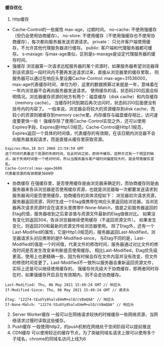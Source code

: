 #### 缓存优化

1. http缓存
- Cache-Control的一些属性
  max-age，过期时间。
  no-cache: 不使用强缓存（但仍会使用协商缓存）。
  no-store: 不使用缓存（不使用强缓存也不使用协商缓存），每次都向服务器发送资源请求。
  private： 只允许客户端使用缓存，不允许其他代理服务器进行缓存。
  public: 客户端和代理服务器都可缓存。
  s-maxage: 与max-age类似，区别是s-maxage是设定代理服务器的缓存时间。
- 强缓存
  浏览器第一次请求远程服务器的某个资源时，如果服务器希望浏览器得到该资源后一段时间内不要再发送请求过来，直接从浏览器里的缓存里取，
  则服务器可以通过在响应头里设置Cache-Control: max-age=31536000，max-age代表缓存时间，单位为秒，这里的数据换算过来就是一年，意味着在一年内浏览器不会再向服务器发送请求。
  使用缓存的话，状态码200后面会标明情况。浏览器缓存资源的地方有两个：磁盘缓存（disk cache）和内存缓存（memory cache）。
  当缓存时间到期后再次访问时，状态码200后面便没有括号内的内容了。
  一般来说，浏览器会将较大的资源缓存到disk cache，而较小的资源则被缓存到memory cache里。内存缓存与磁盘缓存相比，访问速度要更快一些！
  强缓存除了使用Cache-Control实现之外，还可以使用Expires字段，Expires是Http1.0规范，Cache-Control是Http1.1规范，Expires返回一个具体的时间值，代表缓存的有效期，在该日期内浏览器不会向服务器发起请求，而是直接从缓存里获取资源。
```
Expires:Mon,18 Oct 2066 23:59:59 GMT
这个时间代表着这个资源的失效时间，在此时间之前，即命中缓存。这种方式有一个明显的缺点，由于失效时间是一个绝对时间，所以当服务器与客户端时间偏差较大时，就会导致缓存混乱。
Cache-Control:max-age=3600
代表着资源的有效期是3600秒
```
- 协商缓存
  在强缓存里，是否使用缓存是由浏览器来确定的，而协商缓存则是由服务器来告诉浏览器是否使用缓存资源，也就是浏览器每一次都要发送请求到服务器询问是否使用缓存，协商缓存的具体流程如下：
  浏览器初次请求资源，服务器返回资源，同时生成一个Etag值携带在响应头里返回给浏览器，当浏览器再次请求资源时会在请求头里携带If-None-Match，值是之前服务器返回的Etag的值，服务器收到之后拿该值与资源文件最新的Etag值做对比。
  如果没有变化则返回304，告诉浏览器继续使用缓存（不返回资源文件）。
  如果发生变化，则返回200和最新的资源文件给浏览器使用。
  除了Etag外，还有一个Last-Modified的属性，它是Http1.0规范的，服务器返回Last-Modified，浏览器请求头对应携带的是If-Modified-since，
  与Etag不同的是，Last-Modified的值是一个时间值，代表文件的修改时间，服务器通过对比文件的修改时间是否发生改变来判断是否使用缓存。
  相比Last-Modified，Etag优先级更高，使用上也更精确一些，因为有时候会存在文件内容并没有改变，但文件的修改时间变更了，Last-Modified不一致所以服务器会重新返回资源文件，实际上还是可以继续使用缓存的。
  强缓存优先级大于协商缓存，即两者同时存在时，如果强缓存开启且在有效期内，则不会走协商缓存。
```
Last-Modified: Thu, 06 May 2021 15:49:24 GMT // 响应头
If-Modified-Since: Thu, 06 May 2021 15:49:24 GMT // 请求头

Etag: "12274-tEuUYy8halvEHeM+olO/cV8mQ8A" // 响应头
If-None-Match: "12274-tEuUYy8halvEHeM+olO/cV8mQ8A" // 响应头
```   
2. Server Worker缓存
   一般可以在网络请求较快的时候缓存一些网络资源，当网络请求过慢时读取这些缓存。
3. Push缓存
   一般使用http2，的push机制在网络处于空闲阶段可以提前推送
4. CDN缓存
   可以使用较近的缓存节点，为了突破同域名请求上限可以使用多个子域名，chrome的同域名访问上线为6